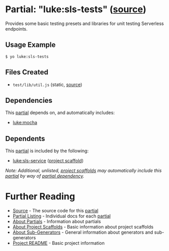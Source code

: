 # Partial: "luke:sls-tests" ([source](../../generators/sls-tests/index.js))

Provides some basic testing presets and libraries for unit testing Serverless
endpoints.

## Usage Example

```
$ yo luke:sls-tests
```


## Files Created

* `test/lib/util.js` (static, [source](../../serverless/test/lib/_util.js))


## Dependencies

This [partial](../partials.md) depends on, and automatically includes:

* [luke:mocha](../partials/mocha.md)


## Dependents

This [partial](../partials.md) is included by the following:

* [luke:sls-service](../project-scaffolds/sls-service.md) ([project scaffold](../project-scaffolds.md))

_Note: Additional, unlisted, [project scaffolds](../project-scaffolds.md) may
automatically include this [partial](../partials.md) by way of
[partial dependency](../partials.md#partial-dependency)._


# Further Reading

* [Source](../../generators/sls-tests/index.js) - The source code for this [partial](../partials.md)
* [Partial Listing](./) - Individual docs for each [partial](../partials.md)
* [About Partials](../partials.md) - Information about partials
* [About Project Scaffolds](../project-scaffolds.md) - Basic information about project scaffolds
* [About Sub-Generators](../generators.md) - General information about generators and sub-generators
* [Project README](../README.md) - Basic project information
